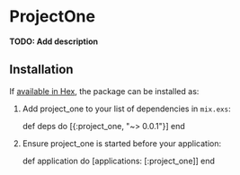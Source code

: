 # ProjectOne

**TODO: Add description**

## Installation

If [available in Hex](https://hex.pm/docs/publish), the package can be installed as:

  1. Add project_one to your list of dependencies in `mix.exs`:

        def deps do
          [{:project_one, "~> 0.0.1"}]
        end

  2. Ensure project_one is started before your application:

        def application do
          [applications: [:project_one]]
        end


